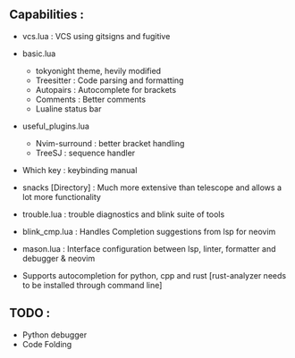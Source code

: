 ## Capabilities : 
* vcs.lua : VCS using gitsigns and fugitive
* basic.lua
    * tokyonight theme, hevily modified 
    * Treesitter : Code parsing and formatting 
    * Autopairs : Autocomplete for brackets
    * Comments : Better comments 
    * Lualine status bar
* useful_plugins.lua
    * Nvim-surround : better bracket handling
    * TreeSJ : sequence handler

* Which key : keybinding manual
* snacks \[Directory\] : Much more extensive than telescope and allows a lot more functionality 
* trouble.lua : trouble diagnostics and blink suite of tools 
* blink_cmp.lua : Handles Completion suggestions from lsp for neovim
* mason.lua : Interface configuration between lsp, linter, formatter and debugger & neovim

* Supports autocompletion for python, cpp and rust \[rust-analyzer needs to be installed through command line\]
## TODO : 
* Python debugger
* Code Folding

